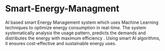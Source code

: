# Smart-Energy-Managment
AI based smart Energy Management system which uses Machine Learning techniques to optimize energy consumption in real-time. The system systematically analysis the usage pattern, predicts the demands and distributes the energy with maximum efficiency . Using smart AI algorithms, it ensures cost-effective and sustainable energy uses. 

